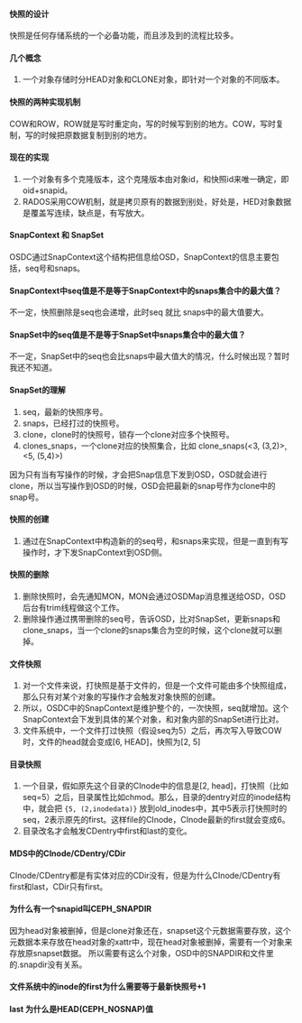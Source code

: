#### 快照的设计
快照是任何存储系统的一个必备功能，而且涉及到的流程比较多。

#### 几个概念
1. 一个对象存储时分HEAD对象和CLONE对象，即针对一个对象的不同版本。

#### 快照的两种实现机制
COW和ROW，ROW就是写时重定向，写的时候写到别的地方。COW，写时复制，写的时候把原数据复制到别的地方。

#### 现在的实现
1. 一个对象有多个克隆版本，这个克隆版本由对象id，和快照id来唯一确定，即oid+snapid。
1. RADOS采用COW机制，就是拷贝原有的数据到别处，好处是，HED对象数据是覆盖写连续，缺点是，有写放大。

#### SnapContext 和 SnapSet
OSDC通过SnapContext这个结构把信息给OSD，SnapContext的信息主要包括，seq号和snaps。

#### SnapContext中seq值是不是等于SnapContext中的snaps集合中的最大值？
不一定，快照删除是seq也会递增，此时seq 就比 snaps中的最大值要大。

#### SnapSet中的seq值是不是等于SnapSet中snaps集合中的最大值？
不一定，SnapSet中的seq也会比snaps中最大值大的情况，什么时候出现？暂时我还不知道。

#### SnapSet的理解
1. seq，最新的快照序号。
1. snaps，已经打过的快照号。
1. clone，clone时的快照号，锁存一个clone对应多个快照号。
1. clones_snaps，一个clone对应的快照集合，比如 clone_snaps(<3, (3,2)>, <5, (5,4)>)

因为只有当有写操作的时候，才会把Snap信息下发到OSD，OSD就会进行clone，所以当写操作到OSD的时候，OSD会把最新的snap号作为clone中的snap号。

#### 快照的创建
1. 通过在SnapContext中构造新的的seq号，和snaps来实现，但是一直到有写操作时，才下发SnapContext到OSD侧。

#### 快照的删除
1. 删除快照时，会先通知MON，MON会通过OSDMap消息推送给OSD，OSD后台有trim线程做这个工作。
1. 删除操作通过携带删除的seq号，告诉OSD，比对SnapSet，更新snaps和clone_snaps，当一个clone的snaps集合为空的时候，这个clone就可以删掉。


#### 文件快照
1. 对一个文件来说，打快照是基于文件的，但是一个文件可能由多个快照组成，那么只有对某个对象的写操作才会触发对象快照的创建。
1. 所以，OSDC中的SnapContext是维护整个的，一次快照，seq就增加。这个SnapContext会下发到具体的某个对象，和对象内部的SnapSet进行比对。
1. 文件系统中，一个文件打过快照（假设seq为5）之后，再次写入导致COW时，文件的head就会变成\[6, HEAD\]，快照为\[2, 5\]

#### 目录快照
1. 一个目录，假如原先这个目录的CInode中的信息是\[2, head\]，打快照（比如seq=5）之后，目录属性比如chmod。那么，目录的dentry对应的inode结构中，就会把
`{5, (2,inodedata)}` 放到old_inodes中，其中5表示打快照时的seq，2表示原先的first。这样file的CInode，CInode最新的first就会变成6。
1. 目录改名才会触发CDentry中first和last的变化。

#### MDS中的CInode/CDentry/CDir
CInode/CDentry都是有实体对应的CDir没有，但是为什么CInode/CDentry有first和last，CDir只有first。

#### 为什么有一个snapid叫CEPH_SNAPDIR

因为head对象被删掉，但是clone对象还在，snapset这个元数据需要存放，这个元数据本来存放在head对象的xattr中，现在head对象被删掉，需要有一个对象来存放原snapset数据。
所以需要有这么个对象，OSD中的SNAPDIR和文件里的.snapdir没有关系。


#### 文件系统中的inode的first为什么需要等于最新快照号+1

#### last 为什么是HEAD(CEPH_NOSNAP)值

